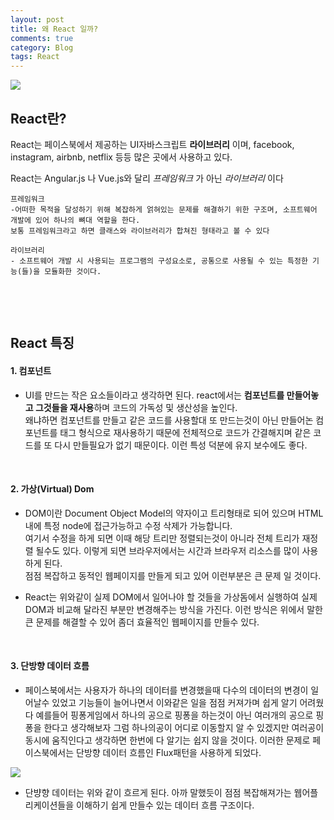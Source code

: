 ```yaml
---
layout: post
title: 왜 React 일까?
comments: true
category: Blog
tags: React
---
```


<img src="https://switch-coder.github.io/public/imgs/react_logo.jpg" class="img">

## React란?

React는 페이스북에서 제공하는 UI자바스크립트 **라이브러리** 이며, facebook, instagram, airbnb, netflix 등등 많은 곳에서 사용하고 있다.

React는 Angular.js 나 Vue.js와 달리 _프레임워크_ 가 아닌 _라이브러리_ 이다

    프레임워크
    -어떠한 목적을 달성하기 위해 복잡하게 얽혀있는 문제를 해결하기 위한 구조며, 소프트웨어 개발에 있어 하나의 뼈대 역할을 한다.
    보통 프레임워크라고 하면 클래스와 라이브러리가 합쳐진 형태라고 볼 수 있다

    라이브러리
    - 소프트웨어 개발 시 사용되는 프로그램의 구성요소로, 공통으로 사용될 수 있는 특정한 기능(들)을 모듈화한 것이다.

&nbsp;

&nbsp;

## React 특징

#### **1. 컴포넌트**

- UI를 만드는 작은 요소들이라고 생각하면 된다. react에서는 **컴포넌트를 만들어놓고 그것들을 재사용**하며 코드의 가독성 및 생산성을 높인다.  
   왜냐하면 컴포넌트를 만들고 같은 코드를 사용할대 또 만드는것이 아닌 만들어논 컴포넌트를 태그 형식으로 재사용하기 때문에 전체적으로 코드가 간결해지며 같은 코드를 또 다시 만들필요가 없기 때문이다. 이런 특성 덕분에 유지 보수에도 좋다.

&nbsp;

#### **2. 가상(Virtual) Dom**

- DOM이란 Document Object Model의 약자이고 트리형태로 되어 있으며 HTML 내에 특정 node에 접근가능하고 수정 삭제가 가능합니다.  
  여기서 수정을 하게 되면 이때 해당 트리만 정렬되는것이 아니라 전체 트리가 재정렬 될수도 있다. 이렇게 되면 브라우저에서는 시간과 브라우저 리소스를 많이 사용하게 된다.  
  점점 복잡하고 동적인 웹페이지를 만들게 되고 있어 이런부분은 큰 문제 일 것이다.

- React는 위와같이 실제 DOM에서 일어나야 할 것들을 가상돔에서 실행하여 실제 DOM과 비교해 달라진 부분만 변경해주는 방식을 가진다.
  이런 방식은 위에서 말한 큰 문제를 해결할 수 있어 좀더 효율적인 웹페이지를 만들수 있다.

&nbsp;

#### **3. 단방향 데이터 흐름**

- 페이스북에서는 사용자가 하나의 데이터를 변경했을때 다수의 데이터의 변경이 일어날수 있었고 기능들이 늘어나면서 이와같은 일을 점점 커져가며 쉽게 알기 어려웠다 예를들어 핑퐁게임에서 하나의 공으로 핑퐁을 하는것이 아닌 여러개의 공으로 핑퐁을 한다고 생각해보자 그럼 하나의공이 어디로 이동할지 알 수 있겠지만 여러공이 동시에 움직인다고 생각하면 한번에 다 알기는 쉽지 않을 것이다. 이러한 문제로 페이스북에서는 단방향 데이터 흐름인 Flux패턴을 사용하게 되었다.

 <img src="https://switch-coder.github.io/public/imgs/react_flux.png" >

- 단뱡향 데이터는 위와 같이 흐르게 된다. 아까 말했듯이 점점 복잡해져가는 웹어플리케이션들을 이해하기 쉽게 만들수 있는 데이터 흐름 구조이다.
